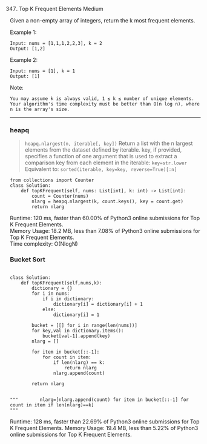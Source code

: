 347. Top K Frequent Elements
Medium

Given a non-empty array of integers, return the k most frequent elements.

Example 1:
```
Input: nums = [1,1,1,2,2,3], k = 2
Output: [1,2]
```
Example 2:
```
Input: nums = [1], k = 1
Output: [1]
```
Note:

    You may assume k is always valid, 1 ≤ k ≤ number of unique elements.
    Your algorithm's time complexity must be better than O(n log n), where n is the array's size.

--- 

### heapq
>`heapq.nlargest(n, iterable[, key])`
>Return a list with the n largest elements from the dataset defined by iterable. key,
>if provided, specifies a function of one argument that is used to extract a comparison key from each element in the iterable:
>`key=str.lower` Equivalent to: `sorted(iterable, key=key, reverse=True)[:n]`

```
from collections import Counter
class Solution:
    def topKFrequent(self, nums: List[int], k: int) -> List[int]:
        count = Counter(nums)
        nlarg = heapq.nlargest(k, count.keys(), key = count.get)
        return nlarg
```

Runtime: 120 ms, faster than 60.00% of Python3 online submissions for Top K Frequent Elements.  
Memory Usage: 18.2 MB, less than 7.08% of Python3 online submissions for Top K Frequent Elements.  
Time complexity: O(NlogN)


### Bucket Sort
```

class Solution:
    def topKFrequent(self,nums,k):
        dictionary = {}
        for i in nums:
            if i in dictionary:
                dictionary[i] = dictionary[i] + 1 
            else:
                dictionary[i] = 1
            
        bucket = [[] for i in range(len(nums))] 
        for key,val in dictionary.items():
            bucket[val-1].append(key) 
        nlarg = []

        for item in bucket[::-1]:
            for count in item:
                if len(nlarg) == k:
                    return nlarg
                nlarg.append(count)

        return nlarg
        
        
"""        nlarg=[nlarg.append(count) for item in bucket[::-1] for count in item if len(nlarg)==k]
""" 
```

Runtime: 128 ms, faster than 22.69% of Python3 online submissions for Top K Frequent Elements.
Memory Usage: 19.4 MB, less than 5.22% of Python3 online submissions for Top K Frequent Elements.
